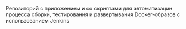 Репозиторий с приложением и со скриптами для автоматизации процесса сборки, тестирования и развертывания Docker-образов с использованием Jenkins
